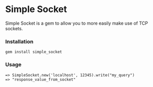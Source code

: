 
# Simple Socket

Simple Socket is a gem to allow you to more easily make use of TCP sockets. 

### Installation

    gem install simple_socket

### Usage

    => SimpleSocket.new('localhost', 12345).write("my_query") 
    => "response_value_from_socket"
